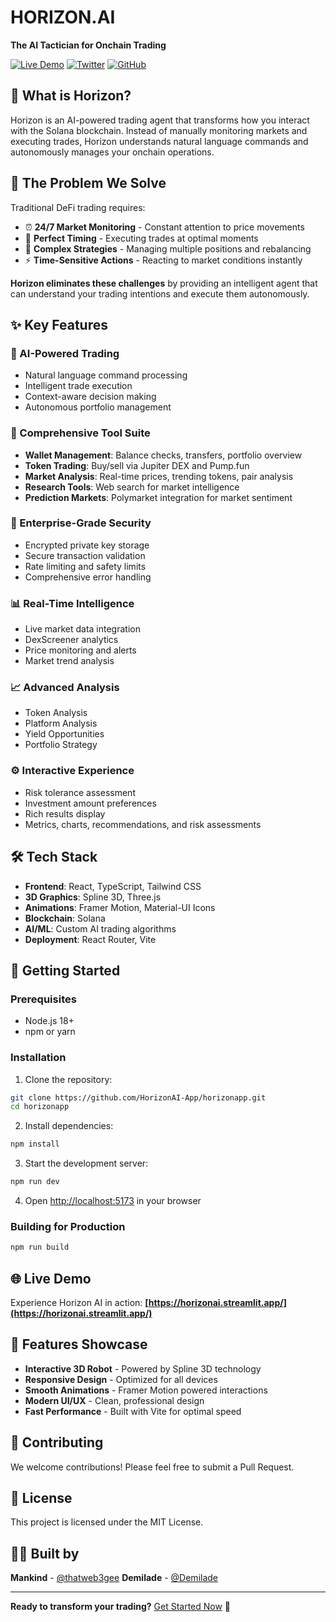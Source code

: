 # HORIZON.AI

**The AI Tactician for Onchain Trading**

[![Live Demo](https://img.shields.io/badge/Live%20Demo-Horizon%20AI-blue)](https://horizonai.streamlit.app/)
[![Twitter](https://img.shields.io/badge/Twitter-@horizonai__-blue)](https://x.com/horizonai_)
[![GitHub](https://img.shields.io/badge/GitHub-HorizonAI--App-black)](https://github.com/HorizonAI-App/)

## 🚀 What is Horizon?

Horizon is an AI-powered trading agent that transforms how you interact with the Solana blockchain. Instead of manually monitoring markets and executing trades, Horizon understands natural language commands and autonomously manages your onchain operations.

## 🎯 The Problem We Solve

Traditional DeFi trading requires:
- ⏰ **24/7 Market Monitoring** - Constant attention to price movements
- 🎯 **Perfect Timing** - Executing trades at optimal moments  
- 🔄 **Complex Strategies** - Managing multiple positions and rebalancing
- ⚡ **Time-Sensitive Actions** - Reacting to market conditions instantly

**Horizon eliminates these challenges** by providing an intelligent agent that can understand your trading intentions and execute them autonomously.

## ✨ Key Features

### 🤖 AI-Powered Trading
- Natural language command processing
- Intelligent trade execution
- Context-aware decision making
- Autonomous portfolio management

### 🔧 Comprehensive Tool Suite
- **Wallet Management**: Balance checks, transfers, portfolio overview
- **Token Trading**: Buy/sell via Jupiter DEX and Pump.fun
- **Market Analysis**: Real-time prices, trending tokens, pair analysis
- **Research Tools**: Web search for market intelligence
- **Prediction Markets**: Polymarket integration for market sentiment

### 🔐 Enterprise-Grade Security
- Encrypted private key storage
- Secure transaction validation
- Rate limiting and safety limits
- Comprehensive error handling

### 📊 Real-Time Intelligence
- Live market data integration
- DexScreener analytics
- Price monitoring and alerts
- Market trend analysis

### 📈 Advanced Analysis
- Token Analysis
- Platform Analysis
- Yield Opportunities
- Portfolio Strategy

### ⚙️ Interactive Experience
- Risk tolerance assessment
- Investment amount preferences
- Rich results display
- Metrics, charts, recommendations, and risk assessments

## 🛠️ Tech Stack

- **Frontend**: React, TypeScript, Tailwind CSS
- **3D Graphics**: Spline 3D, Three.js
- **Animations**: Framer Motion, Material-UI Icons
- **Blockchain**: Solana
- **AI/ML**: Custom AI trading algorithms
- **Deployment**: React Router, Vite

## 🚀 Getting Started

### Prerequisites
- Node.js 18+ 
- npm or yarn

### Installation

1. Clone the repository:
```bash
git clone https://github.com/HorizonAI-App/horizonapp.git
cd horizonapp
```

2. Install dependencies:
```bash
npm install
```

3. Start the development server:
```bash
npm run dev
```

4. Open [http://localhost:5173](http://localhost:5173) in your browser

### Building for Production

```bash
npm run build
```

## 🌐 Live Demo

Experience Horizon AI in action: **[https://horizonai.streamlit.app/](https://horizonai.streamlit.app/)**

## 📱 Features Showcase

- **Interactive 3D Robot** - Powered by Spline 3D technology
- **Responsive Design** - Optimized for all devices
- **Smooth Animations** - Framer Motion powered interactions
- **Modern UI/UX** - Clean, professional design
- **Fast Performance** - Built with Vite for optimal speed

## 🤝 Contributing

We welcome contributions! Please feel free to submit a Pull Request.

## 📄 License

This project is licensed under the MIT License.

## 👨‍💻 Built by

**Mankind** - [@thatweb3gee](https://x.com/thatweb3gee)
**Demilade** - [@Demilade](https://x.com/AgenttDefi)

---

**Ready to transform your trading?** [Get Started Now](https://horizonai.streamlit.app/) 🚀